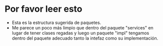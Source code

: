 # Por favor leer esto
* Esta es la estructura sugerida de paquetes.
* Me parece un poco más limpio que dentro del paquete "services" en lugar de tener clases regadas y luego un paquete "impl" tengamos dentro del paquete adecuado tanto la intefaz como su implementación.
